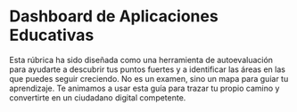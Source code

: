 # Dashboard de Aplicaciones Educativas
Esta rúbrica ha sido diseñada como una herramienta de autoevaluación para ayudarte a descubrir tus puntos fuertes y a identificar las áreas en las que puedes seguir creciendo. No es un examen, sino un mapa para guiar tu aprendizaje. Te animamos a usar esta guía para trazar tu propio camino y convertirte en un ciudadano digital competente.
